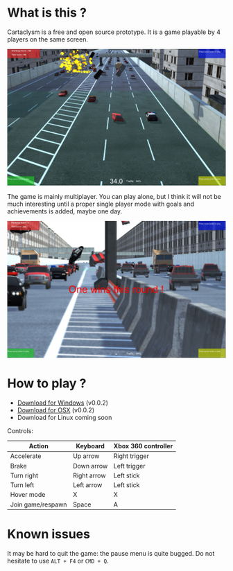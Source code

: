 # What is this ?

Cartaclysm is a free and open source prototype. It is a game playable by 4 players on the same screen.

![Cartaclysm screenshot 1](v0.0.2-ingame.jpg)

The game is mainly multiplayer. You can play alone, but I think it will not be much interesting until a proper single player mode with goals and achievements is added, maybe one day.

![Cartaclysm screenshot 2](v0.0.2-over.jpg)

# How to play ?

* [Download for Windows](https://github.com/oservieres/cartaclysm/releases/download/v0.0.2/cartaclysm-v0.0.2-windows.zip) (v0.0.2)
* [Download for OSX](https://github.com/oservieres/cartaclysm/releases/download/v0.0.2/cartaclysm-v0.0.2-osx.zip) (v0.0.2)
* Download for Linux coming soon

Controls:

| Action            | Keyboard    | Xbox 360 controller |
| ----------------- | ----------- | ------------------- |
| Accelerate        | Up arrow    | Right trigger       |
| Brake             | Down arrow  | Left trigger        |
| Turn right        | Right arrow | Left stick          |
| Turn left         | Left arrow  | Left stick          |
| Hover mode        | X           | X                   |
| Join game/respawn | Space       | A                   |

# Known issues

It may be hard to quit the game: the pause menu is quite bugged. Do not hesitate to use `ALT + F4` or `CMD + Q`.
